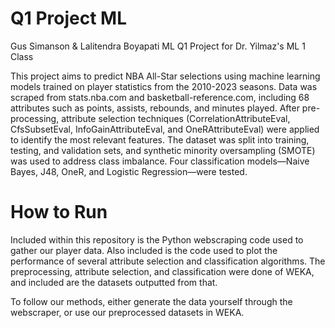 # Q1 Project ML
Gus Simanson &amp; Lalitendra Boyapati ML Q1 Project for Dr. Yilmaz's ML 1 Class

This project aims to predict NBA All-Star selections using machine learning models trained on player statistics from the 2010-2023 seasons. Data was scraped from stats.nba.com and basketball-reference.com, including 68 attributes such as points, assists, rebounds, and minutes played. After pre-processing, attribute selection techniques (CorrelationAttributeEval, CfsSubsetEval, InfoGainAttributeEval, and OneRAttributeEval) were applied to identify the most relevant features. The dataset was split into training, testing, and validation sets, and synthetic minority oversampling (SMOTE) was used to address class imbalance. Four classification models—Naive Bayes, J48, OneR, and Logistic Regression—were tested. 

# How to Run
Included within this repository is the Python webscraping code used to gather our player data. Also included is the code used to plot the performance of several attribute selection and classification algorithms. The preprocessing, attribute selection, and classification were done of WEKA, and included are the datasets outputted from that.

To follow our methods, either generate the data yourself through the webscraper, or use our preprocessed datasets in WEKA.
